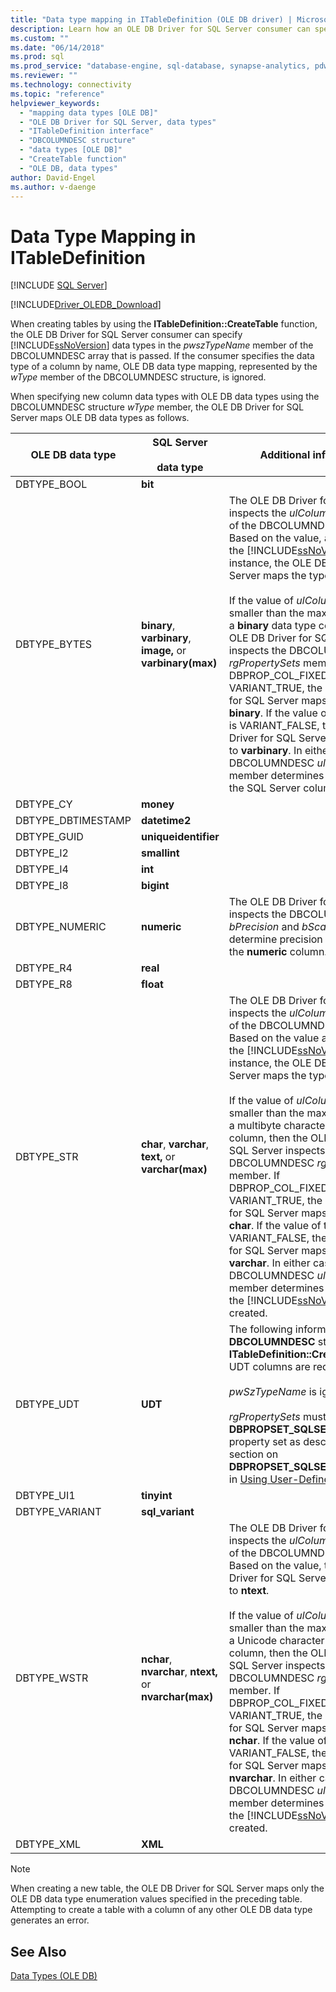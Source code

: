```yaml
---
title: "Data type mapping in ITableDefinition (OLE DB driver) | Microsoft Docs"
description: Learn how an OLE DB Driver for SQL Server consumer can specify SQL Server data types when creating tables by using the ITableDefinition::CreateTable method.
ms.custom: ""
ms.date: "06/14/2018"
ms.prod: sql
ms.prod_service: "database-engine, sql-database, synapse-analytics, pdw"
ms.reviewer: ""
ms.technology: connectivity
ms.topic: "reference"
helpviewer_keywords: 
  - "mapping data types [OLE DB]"
  - "OLE DB Driver for SQL Server, data types"
  - "ITableDefinition interface"
  - "DBCOLUMNDESC structure"
  - "data types [OLE DB]"
  - "CreateTable function"
  - "OLE DB, data types"
author: David-Engel
ms.author: v-daenge
---
```

# Data Type Mapping in ITableDefinition
[!INCLUDE [SQL Server](../../../includes/applies-to-version/sql-asdb-asdbmi-asa-pdw.md)]

[!INCLUDE[Driver_OLEDB_Download](../../../includes/driver_oledb_download.md)]

  When creating tables by using the **ITableDefinition::CreateTable** function, the OLE DB Driver for SQL Server consumer can specify [!INCLUDE[ssNoVersion](../../../includes/ssnoversion-md.md)] data types in the *pwszTypeName* member of the DBCOLUMNDESC array that is passed. If the consumer specifies the data type of a column by name, OLE DB data type mapping, represented by the *wType* member of the DBCOLUMNDESC structure, is ignored.  
  
 When specifying new column data types with OLE DB data types using the DBCOLUMNDESC structure *wType* member, the OLE DB Driver for SQL Server maps OLE DB data types as follows.  
  
|OLE DB data type|SQL Server<br /><br /> data type|Additional information|  
|----------------------|------------------------------|----------------------------|  
|DBTYPE_BOOL|**bit**||  
|DBTYPE_BYTES|**binary**, **varbinary**, **image,** or **varbinary(max)**|The OLE DB Driver for SQL Server inspects the *ulColumnSize* member of the DBCOLUMNDESC structure. Based on the value, and version of the [!INCLUDE[ssNoVersion](../../../includes/ssnoversion-md.md)] instance, the OLE DB Driver for SQL Server maps the type to **image**.<br /><br /> If the value of *ulColumnSize* is smaller than the maximum length of a **binary** data type column, then the OLE DB Driver for SQL Server inspects the DBCOLUMNDESC *rgPropertySets* member. If DBPROP_COL_FIXEDLENGTH is VARIANT_TRUE, the OLE DB Driver for SQL Server maps the type to **binary**. If the value of the property is VARIANT_FALSE, the OLE DB Driver for SQL Server maps the type to **varbinary**. In either case, the DBCOLUMNDESC *ulColumnSize* member determines the width of the SQL Server column created.|  
|DBTYPE_CY|**money**||  
|DBTYPE_DBTIMESTAMP|**datetime2**||  
|DBTYPE_GUID|**uniqueidentifier**||  
|DBTYPE_I2|**smallint**||  
|DBTYPE_I4|**int**||  
|DBTYPE_I8|**bigint**||
|DBTYPE_NUMERIC|**numeric**|The OLE DB Driver for SQL Server inspects the DBCOLUMDESC *bPrecision* and *bScale* members to determine precision and scale for the **numeric** column.|  
|DBTYPE_R4|**real**||  
|DBTYPE_R8|**float**||  
|DBTYPE_STR|**char**, **varchar**, **text,** or **varchar(max)**|The OLE DB Driver for SQL Server inspects the *ulColumnSize* member of the DBCOLUMNDESC structure. Based on the value and version of the [!INCLUDE[ssNoVersion](../../../includes/ssnoversion-md.md)] instance, the OLE DB Driver for SQL Server maps the type to **text**.<br /><br /> If the value of *ulColumnSize* is smaller than the maximum length of a multibyte character data type column, then the OLE DB Driver for SQL Server inspects the DBCOLUMNDESC *rgPropertySets* member. If DBPROP_COL_FIXEDLENGTH is VARIANT_TRUE, the OLE DB Driver for SQL Server maps the type to **char**. If the value of the property is VARIANT_FALSE, the OLE DB Driver for SQL Server maps the type to **varchar**. In either case, the DBCOLUMNDESC *ulColumnSize* member determines the width of the [!INCLUDE[ssNoVersion](../../../includes/ssnoversion-md.md)] column created.|  
|DBTYPE_UDT|**UDT**|The following information is used in **DBCOLUMNDESC** structures by **ITableDefinition::CreateTable** when UDT columns are required:<br /><br /> *pwSzTypeName* is ignored.<br /><br /> *rgPropertySets* must include a **DBPROPSET_SQLSERVERCOLUMN** property set as described in the section on **DBPROPSET_SQLSERVERCOLUMN**, in [Using User-Defined Types](../../oledb/features/using-user-defined-types.md).|  
|DBTYPE_UI1|**tinyint**||  
|DBTYPE_VARIANT|**sql_variant**||
|DBTYPE_WSTR|**nchar**, **nvarchar**, **ntext,** or **nvarchar(max)**|The OLE DB Driver for SQL Server inspects the *ulColumnSize* member of the DBCOLUMNDESC structure. Based on the value, the OLE DB Driver for SQL Server maps the type to **ntext**.<br /><br /> If the value of *ulColumnSize* is smaller than the maximum length of a Unicode character data type column, then the OLE DB Driver for SQL Server inspects the DBCOLUMNDESC *rgPropertySets* member. If DBPROP_COL_FIXEDLENGTH is VARIANT_TRUE, the OLE DB Driver for SQL Server maps the type to **nchar**. If the value of the property is VARIANT_FALSE, the OLE DB Driver for SQL Server maps the type to **nvarchar**. In either case, the DBCOLUMNDESC *ulColumnSize* member determines the width of the [!INCLUDE[ssNoVersion](../../../includes/ssnoversion-md.md)] column created.|  
|DBTYPE_XML|**XML**||  

> [!NOTE]  
>  When creating a new table, the OLE DB Driver for SQL Server maps only the OLE DB data type enumeration values specified in the preceding table. Attempting to create a table with a column of any other OLE DB data type generates an error.  

## See Also  
 [Data Types &#40;OLE DB&#41;](../../oledb/ole-db-data-types/data-types-ole-db.md)  
  
  
